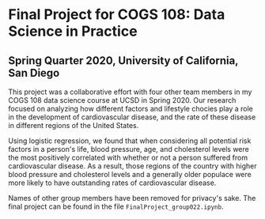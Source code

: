 # Final Project for COGS 108: Data Science in Practice
## Spring Quarter 2020, University of California, San Diego

This project was a collaborative effort with four other team members in my COGS 108 data science course at UCSD in Spring 2020. Our research focused on analyzing how different factors and lifestyle chocies play a role in the development of cardiovascular disease, and the rate of these disease in different regions of the United States. 

Using logistic regression, we found that when considering all potential risk factors in a person's life, blood pressure, age, and cholesterol levels were the most positively correlated with whether or not a person suffered from cardiovascular disease. As a result, those regions of the country with higher blood pressure and cholesterol levels and a generally older populace were more likely to have outstanding rates of cardiovascular disease.

Names of other group members have been removed for privacy's sake. The final project can be found in the file `FinalProject_group022.ipynb`.
